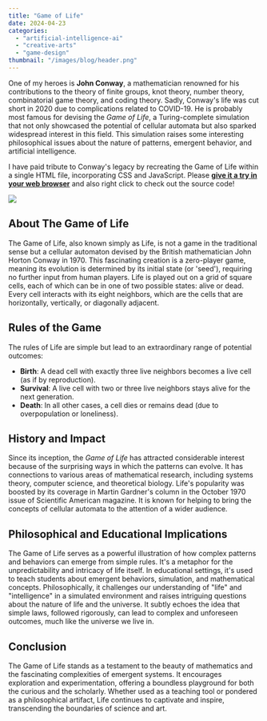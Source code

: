 ```yaml
---
title: "Game of Life"
date: 2024-04-23
categories: 
  - "artificial-intelligence-ai"
  - "creative-arts"
  - "game-design"
thumbnail: "/images/blog/header.png"
---
```


One of my heroes is **John Conway**, a mathematician renowned for his contributions to the theory of finite groups, knot theory, number theory, combinatorial game theory, and coding theory. Sadly, Conway's life was cut short in 2020 due to complications related to COVID-19. He is probably most famous for devising the _Game of Life_, a Turing-complete simulation that not only showcased the potential of cellular automata but also sparked widespread interest in this field. This simulation raises some interesting philosophical issues about the nature of patterns, emergent behavior, and artificial intelligence.

I have paid tribute to Conway's legacy by recreating the Game of Life within a single HTML file, incorporating CSS and JavaScript. Please **[give it a try in your web browser](https://quadraticgames.com/games/cgol.html)** and also right click to check out the source code!

[![](images/clickme.png)](https://quadraticgames.com/games/cgol.html)

## About The Game of Life

The Game of Life, also known simply as Life, is not a game in the traditional sense but a cellular automaton devised by the British mathematician John Horton Conway in 1970. This fascinating creation is a zero-player game, meaning its evolution is determined by its initial state (or 'seed'), requiring no further input from human players. Life is played out on a grid of square cells, each of which can be in one of two possible states: alive or dead. Every cell interacts with its eight neighbors, which are the cells that are horizontally, vertically, or diagonally adjacent.

## Rules of the Game

The rules of Life are simple but lead to an extraordinary range of potential outcomes:

- **Birth**: A dead cell with exactly three live neighbors becomes a live cell (as if by reproduction).
- **Survival**: A live cell with two or three live neighbors stays alive for the next generation.
- **Death**: In all other cases, a cell dies or remains dead (due to overpopulation or loneliness).

## History and Impact

Since its inception, the _Game of Life_ has attracted considerable interest because of the surprising ways in which the patterns can evolve. It has connections to various areas of mathematical research, including systems theory, computer science, and theoretical biology. Life's popularity was boosted by its coverage in Martin Gardner's column in the October 1970 issue of Scientific American magazine. It is known for helping to bring the concepts of cellular automata to the attention of a wider audience.

## Philosophical and Educational Implications

The Game of Life serves as a powerful illustration of how complex patterns and behaviors can emerge from simple rules. It's a metaphor for the unpredictability and intricacy of life itself. In educational settings, it's used to teach students about emergent behaviors, simulation, and mathematical concepts. Philosophically, it challenges our understanding of "life" and "intelligence" in a simulated environment and raises intriguing questions about the nature of life and the universe. It subtly echoes the idea that simple laws, followed rigorously, can lead to complex and unforeseen outcomes, much like the universe we live in.

## Conclusion

The Game of Life stands as a testament to the beauty of mathematics and the fascinating complexities of emergent systems. It encourages exploration and experimentation, offering a boundless playground for both the curious and the scholarly. Whether used as a teaching tool or pondered as a philosophical artifact, Life continues to captivate and inspire, transcending the boundaries of science and art.
